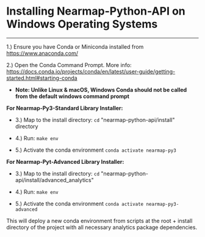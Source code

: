 
# Installing Nearmap-Python-API on Windows Operating Systems

****

1.) Ensure you have Conda or Miniconda installed from https://www.anaconda.com/

2.) Open the Conda Command Prompt. More info: https://docs.conda.io/projects/conda/en/latest/user-guide/getting-started.html#starting-conda 
    
- **Note: Unlike Linux & macOS, Windows Conda should not be called from the default windows command prompt**


**For Nearmap-Py3-Standard Library Installer:**

- 3.) Map to the install directory: ```cd``` "nearmap-python-api/install" directory

- 4.) Run: ```make env```

- 5.) Activate the conda environment ```conda activate nearmap-py3```

**For Nearmap-Pyt-Advanced Library Installer:**

- 3.) Map to the install directory: ```cd``` "nearmap-python-api/install/advanced_analytics"

- 4.) Run: ```make env```

- 5.) Activate the conda environment ```conda activate nearmap-py3-advanced```


This will deploy a new conda environment from scripts at the root + install directory of the project with all necessary analytics package dependencies.